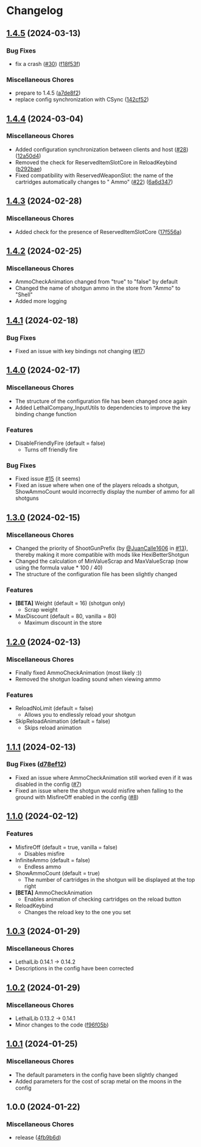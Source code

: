 # Changelog

## [1.4.5](https://github.com/Hypick122/BetterShotgun/compare/v1.4.4...v1.4.5) (2024-03-13)


### Bug Fixes

* fix a crash ([#30](https://github.com/Hypick122/BetterShotgun/issues/30)) ([f18f53f](https://github.com/Hypick122/BetterShotgun/commit/f18f53f8f0cdd491bb338a5738531fd38bd32895))


### Miscellaneous Chores

* prepare to 1.4.5 ([a7de8f2](https://github.com/Hypick122/BetterShotgun/commit/a7de8f214a3cf9472c258c1a57278fbad46f352c))
* replace config synchronization with CSync ([142cf52](https://github.com/Hypick122/BetterShotgun/commit/142cf5224ac6fef035b497af79ab4a1b6cf27fb3))

## [1.4.4](https://github.com/Hypick122/BetterShotgun/compare/v1.4.3...v1.4.4) (2024-03-04)

### Miscellaneous Chores

* Added configuration synchronization between clients and
  host ([#28](https://github.com/Hypick122/BetterShotgun/issues/28)) ([12a50d4](https://github.com/Hypick122/BetterShotgun/commit/12a50d4f7fb639f98f3f2e7385e23bb9cf3fdc20))
* Removed the check for ReservedItemSlotCore in
  ReloadKeybind ([b292bae](https://github.com/Hypick122/BetterShotgun/commit/b292baec7c2d9a4af49291259327c5d38eeb627f))
* Fixed compatibility with ReservedWeaponSlot: the name of the cartridges automatically changes to "
  Ammo" ([#22](https://github.com/Hypick122/BetterShotgun/issues/22)) ([6a6d347](https://github.com/Hypick122/BetterShotgun/commit/6a6d347868522c8eb4e392ea6f313645b95aa0db))

## [1.4.3](https://github.com/Hypick122/BetterShotgun/compare/v1.4.2...v1.4.3) (2024-02-28)

### Miscellaneous Chores

* Added check for the presence of
  ReservedItemSlotCore ([17f556a](https://github.com/Hypick122/BetterShotgun/commit/17f556aeebe41b15260742ddf32aec82cc2b97f5))

## [1.4.2](https://github.com/Hypick122/BetterShotgun/compare/v1.4.1...v1.4.2) (2024-02-25)

### Miscellaneous Chores

* AmmoCheckAnimation changed from "true" to "false" by default
* Changed the name of shotgun ammo in the store from "Ammo" to "Shell"
* Added more logging

## [1.4.1](https://github.com/Hypick122/BetterShotgun/compare/v1.4.0...v1.4.1) (2024-02-18)

### Bug Fixes

* Fixed an issue with key bindings not changing ([#17](https://github.com/Hypick122/BetterShotgun/issues/17))

## [1.4.0](https://github.com/Hypick122/BetterShotgun/compare/v1.3.0...v1.4.0) (2024-02-17)

### Miscellaneous Chores

* The structure of the configuration file has been changed once again
* Added LethalCompany_InputUtils to dependencies to improve the key binding change function

### Features

* DisableFriendlyFire (default = false)
    * Turns off friendly fire

### Bug Fixes

* Fixed issue [#15](https://github.com/Hypick122/BetterShotgun/issues/15) (it seems)
* Fixed an issue where when one of the players reloads a shotgun, ShowAmmoCount would incorrectly display the number of
  ammo for all shotguns

## [1.3.0](https://github.com/Hypick122/BetterShotgun/compare/v1.2.0...v1.3.0) (2024-02-15)

### Miscellaneous Chores

* Changed the priority of ShootGunPrefix (by [@JuanCalle1606](https://github.com/JuanCalle1606)
  in [#13](https://github.com/Hypick122/BetterShotgun/pull/13)), thereby making it more compatible with mods like
  HexiBetterShotgun
* Changed the calculation of MinValueScrap and MaxValueScrap (now using the formula value * 100 / 40)
* The structure of the configuration file has been slightly changed

### Features

* **[BETA]** Weight (default = 16) (shotgun only)
    * Scrap weight
* MaxDiscount (default = 80, vanilla = 80)
    * Maximum discount in the store

## [1.2.0](https://github.com/Hypick122/BetterShotgun/compare/v1.1.1...v1.2.0) (2024-02-13)

### Miscellaneous Chores

* Finally fixed AmmoCheckAnimation (most likely :))
* Removed the shotgun loading sound when viewing ammo

### Features

* ReloadNoLimit (default = false)
    * Allows you to endlessly reload your shotgun
* SkipReloadAnimation (default = false)
    * Skips reload animation

## [1.1.1](https://github.com/Hypick122/BetterShotgun/compare/v1.1.0...v1.1.1) (2024-02-13)

### Bug Fixes ([d78ef12](https://github.com/Hypick122/BetterShotgun/commit/d78ef1249c18c95a8d66f1a4cb75b5acd51f388a))

* Fixed an issue where AmmoCheckAnimation still worked even if it was disabled in the
  config ([#7](https://github.com/Hypick122/BetterShotgun/issues/7))
* Fixed an issue where the shotgun would misfire when falling to the ground with MisfireOff enabled in the
  config ([#8](https://github.com/Hypick122/BetterShotgun/issues/8))

## [1.1.0](https://github.com/Hypick122/BetterShotgun/compare/v1.0.3...v1.1.0) (2024-02-12)

### Features

* MisfireOff (default = true, vanilla = false)
    * Disables misfire
* InfiniteAmmo (default = false)
    * Endless ammo
* ShowAmmoCount (default = true)
    * The number of cartridges in the shotgun will be displayed at the top right
* **[BETA]** AmmoCheckAnimation
    * Enables animation of checking cartridges on the reload button
* ReloadKeybind
    * Changes the reload key to the one you set

## [1.0.3](https://github.com/Hypick122/BetterShotgun/compare/v1.0.2...v1.0.3) (2024-01-29)

### Miscellaneous Chores

* LethalLib 0.14.1 -> 0.14.2
* Descriptions in the config have been corrected

## [1.0.2](https://github.com/Hypick122/BetterShotgun/compare/v1.0.1...v1.0.2) (2024-01-29)

### Miscellaneous Chores

* LethalLib 0.13.2 -> 0.14.1
* Minor changes to the
  code ([f96f05b](https://github.com/Hypick122/BetterShotgun/commit/f96f05b9ceeccac01f6912f6731790605f55c507))

## [1.0.1](https://github.com/Hypick122/BetterShotgun/compare/v1.0.0...v1.0.1) (2024-01-25)

### Miscellaneous Chores

* The default parameters in the config have been slightly changed
* Added parameters for the cost of scrap metal on the moons in the config

## 1.0.0 (2024-01-22)

### Miscellaneous Chores

* release ([4fb9b6d](https://github.com/Hypick122/BetterShotgun/commit/4fb9b6d1e632651fa9c1dceb8abd329ba81a1833))
